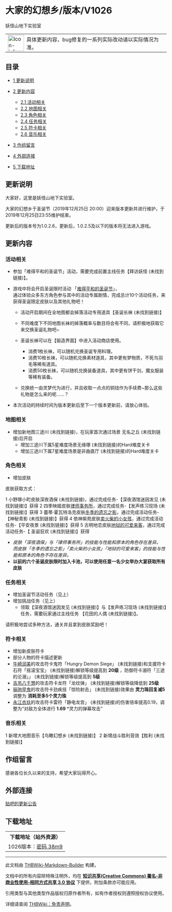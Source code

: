 # 大家的幻想乡/版本/V1026

<!-- source html: G:\repos\THBWiki-Markdown-Builder\THBWikiMarkdown\Temp\main\1\19\ns0%3A%E5%A4%A7%E5%AE%B6%E7%9A%84%E5%B9%BB%E6%83%B3%E4%B9%A1%2F%E7%89%88%E6%9C%AC%2FV1026.html -->

妖怪山地下实验室


<table>

<tbody><tr>
<td style="padding: 2px 0 2px 0.5em"><img alt="Icon-info.png" src="https://upload.thwiki.cc/5/57/Icon-info.png" decoding="async" loading="lazy" width="50" height="50" data-file-width="50" data-file-height="50">
</td>
<td style="padding: 0.25em 0.5em"><div style="">具体更新内容，bug修复的一系列实际改动请以实际情况为准。</div>
</td></tr></tbody></table>


## 目录

- [1 更新说明](#更新说明)
- [2 更新内容](#更新内容)

  - [2.1 活动相关](#活动相关)
  - [2.2 地图相关](#地图相关)
  - [2.3 角色相关](#角色相关)
  - [2.4 任务相关](#任务相关)
  - [2.5 符卡相关](#符卡相关)
  - [2.6 音乐相关](#音乐相关)



- [3 作组留言](#作组留言)
- [4 外部连接](#外部连接)
- [5 下载地址](#下载地址)




## 更新说明
  
大家好，这里是妖怪山地下实验室。  

大家的幻想乡于圣诞节（2019年12月25日 20:00）迎来版本更新并进行维护，于2019年12月25日23:55维护结束。  

更新后的版本号为1.0.2.6，更新后，1.0.2.5及以下的版本将无法进入游戏。
  

## 更新内容
### 活动相关
- 参加「难得平和的圣诞节」活动，需要完成前置主线任务【拜访妖怪 (未找到链接)】。
- 游戏中将会开启圣诞限时活动 「[难得平和的圣诞节](./大家的幻想乡-设定-难得平和的圣诞节.md)」，  
通过体验众多东方角色参与其中的活动专属剧情，完成总计10个活动任务，来获得圣诞限定皮肤以及其他礼物吧！
  - 活动开启期间在全地图都会掉落活动专用道具【圣诞长袜 (未找到链接)】
  - 不同难度下不同地图长袜的掉落概率与数目将会有不同，请积极地获取它来交换圣诞礼物吧~
  - 圣诞长袜可以在【锻造界面】中进入活动商店使用。
    - 消费1枚长袜，可以随机兑换圣诞专用料理。
    - 消费10枚长袜，可以随机兑换素材道具，其中更有梦物质，不死鸟羽毛等稀有道具。
    - 消费50枚长袜，可以随机兑换装备道具，其中更有饼干剑，魔女服装等稀有装备。

  - 兑换统一由灵梦代为进行，并且收取一点点的铜钱作为手续费~那么这些礼物是怎么来的呢……？

- 本次活动的持续时间为版本更新后至下一个版本更新前，请放心体验。

### 地图相关
- 增加新地图三途川 (未找到链接)，在玩家首次通过场景 无名之丘 (未找到链接)后开启
  - 增加三途川下属5星难度场景无缘塚 (未找到链接)的Hard难度关卡
  - 增加三途川下属7星难度场景是非曲直厅 (未找到链接)的Hard难度关卡


### 角色相关
- 增加皮肤

  
皮肤获取方式：
  

1 小野塚小町皮肤深夜酒保 (未找到链接)，通过完成任务-【深夜酒馆迷因发见 (未找到链接)】获得
2 四季映姬皮肤[律师事务所](./大家的幻想乡-人物-四季映姬·亚玛萨那度.md)，通过完成任务-【发声练习现场 (未找到链接)】获得
3 蕾蒂·霍瓦特洛克皮肤[冬季的遗忘之影](./大家的幻想乡-人物-蕾蒂·霍瓦特洛克.md)，通过完成活动任务-【神秘青影 (未找到链接)】获得
4 依神紫苑皮肤[卖火柴的小女孩](./大家的幻想乡-人物-依神紫苑.md)，通过完成活动任务-【平安夜景 (未找到链接)】获得
5 古明地恋皮肤[地狱的可爱来客](./大家的幻想乡-人物-古明地恋.md)，通过完成活动任务-【 圣诞狂欢 (未找到链接)】获得

-  *皮肤「深夜酒保」与「律师事务所」的技能与性能和原本的角色存在差异。  
而皮肤「冬季的遗忘之影」「卖火柴的小女孩」「地狱的可爱来客」的技能与性能和原本的角色不存在差异。* 
-  **以前的六个圣诞皮肤限时加入卡池，可以使用任意一名少女举办大宴获取所有皮肤** 

### 任务相关
- 增加圣诞节活动任务（见上）
- 增加挑战任务（见上）
  - 领取【深夜酒馆迷因发见 (未找到链接)】与【发声练习现场 (未找到链接)】任务，需要玩家通过主线任务 【花田的人偶 (未找到链接)】。


  
请积极地尝试多种方法，通关并且拿到皮肤奖励吧！
  

### 符卡相关
- 增加新皮肤符卡
- 部分人物的符卡描述更新
- [牛崎润美](./大家的幻想乡-人物-牛崎润美.md)的攻击符卡鬼符「Hungry Demon Siege」 (未找到链接)和支援符卡石符「摇滚宝宝」 (未找到链接)解锁等级提高到 **20级** ，防御符卡溺符「三途的沦溺」」 (未找到链接)解锁等级提高到 **5级** 
- [吉吊八千慧](./大家的幻想乡-人物-吉吊八千慧.md)的攻击符卡龙符「龙纹弹」 (未找到链接)解锁等级降低到 **25级** 
- [骊驹早鬼](./大家的幻想乡-人物-骊驹早鬼.md)的攻击符卡劲疾技「惊险射击」 (未找到链接)效果由 **灵力珠回复减5** 调整为 **消耗至多5个灵力珠** 
- [永江衣玖](./大家的幻想乡-人物-永江衣玖.md)的攻击符卡雷符「静电龙宫」 (未找到链接)的伤害倍率提高0.19，调整为“对敌方全体进行 **1.69** *灵力的弹幕攻击”

### 音乐相关
1 新增大地图音乐【鸟瞰幻想乡 (未找到链接)】
2 新增战斗胜利音效【胜利 (未找到链接)】

## 作组留言
  
感谢各位长久以来的支持，希望大家玩得开心。
  

## 外部连接
  
[贴吧的更新公告](https://tieba.baidu.com/p/6408793180)
  

## 下载地址

<table>

<tbody><tr>
<th>下载地址（站外资源）
</th></tr>
<tr>
<td>1026版本：<a rel="nofollow" class="external text" href="https://pan.baidu.com/s/1MZGh5Eluetp9xqa37Ve5Pg">密码 38m9</a>
</td></tr></tbody></table>






---

此文档由 [THBWiki-Markdown-Builder](https://github.com/Delsin-Yu/THBWiki-Markdown-Builder) 构建。

文档中的所有内容除特殊注明外，均在 [**知识共享(Creative Commons) 署名-非商业性使用-相同方式共享 3.0 协议**](https://creativecommons.org/licenses/by-sa/3.0/deed.zh-hans) 下提供，附加条款亦可能应用。

引用类型与其他类型作品版权归原作者所有，如有作者授权则遵照授权协议使用。

详细请查阅 [THBWiki：免责声明](https://thbwiki.cc/THBWiki:%E5%85%8D%E8%B4%A3%E5%A3%B0%E6%98%8E)。

